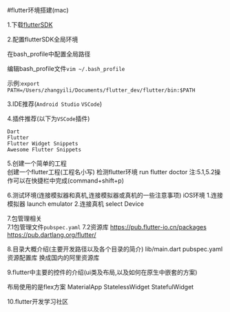#flutter环境搭建(mac)

1.下载[flutterSDK](https://flutter.io/setup-macos/)    

2.配置flutterSDK全局环境    

在bash_profile中配置全局路径    

编辑bash_profile文件<code>vim ~/.bash_profile</code>    

示例:<code>export PATH=/Users/zhangyili/Documents/flutter_dev/flutter/bin:$PATH</code>
  
3.IDE推荐(<code>Android Studio</code> <code>VSCode</code>)    

4.插件推荐(以下为<code>VSCode</code>插件)      

<code>Dart</code>  
<code>Flutter</code>  
<code>Flutter Widget Snippets</code>  
<code>Awesome Flutter Snippets</code>

5.创建一个简单的工程   
创建一个flutter工程(工程名小写)
检测flutter环境
    run flutter doctor 
    注:5.1,5.2操作可以在快捷栏中完成(command+shift+p)

6.测试环境(连接模拟器和真机,连接模拟器或真机的一些注意事项) 
  iOS环境
  1.连接模拟器 launch emulator
  2.连接真机   select Device
     

7.包管理相关   
 7.1包管理文件<code>pubspec.yaml</code>
 7.2资源库
 https://pub.flutter-io.cn/packages
 https://pub.dartlang.org/flutter/
 
 
8.目录大概介绍(主要开发路径以及各个目录的简介) 
  lib/main.dart
  pubspec.yaml
  资源配置库 换成国内的阿里资源库
     

9.flutter中主要的控件的介绍(ui类及布局,以及如何在原生中嵌套的方案)

布局使用的是flex方案
MaterialApp
StatelessWidget
StatefulWidget

  
  

10.flutter开发学习社区



